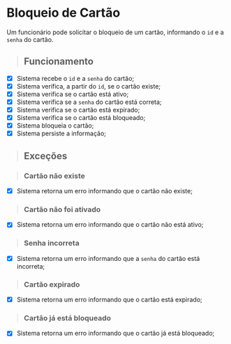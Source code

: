 # Bloqueio de Cartão

Um funcionário pode solicitar o bloqueio de um cartão, informando o `id` e a `senha` do cartão.

> ## Funcionamento

- [x] Sistema recebe o `id` e a `senha` do cartão;
- [x] Sistema verifica, a partir do `id`, se o cartão existe;
- [x] Sistema verifica se o cartão está ativo;
- [x] Sistema verifica se a `senha` do cartão está correta;
- [x] Sistema verifica se o cartão está expirado;
- [x] Sistema verifica se o cartão está bloqueado;
- [x] Sistema bloqueia o cartão;
- [x] Sistema persiste a informação;

> ## Exceções

> ### Cartão não existe

- [x] Sistema retorna um erro informando que o cartão não existe;

> ### Cartão não foi ativado

- [x] Sistema retorna um erro informando que o cartão não está ativo;

> ### Senha incorreta

- [x] Sistema retorna um erro informando que a `senha` do cartão está incorreta;

> ### Cartão expirado

- [x] Sistema retorna um erro informando que o cartão está expirado;

> ### Cartão já está bloqueado

- [x] Sistema retorna um erro informando que o cartão já está bloqueado;
